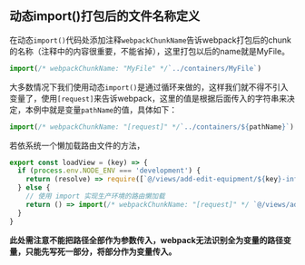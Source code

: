 ## 动态import()打包后的文件名称定义

在动态`import()`代码处添加注释`webpackChunkName`告诉webpack打包后的chunk的名称（注释中的内容很重要，不能省掉），这里打包以后的name就是MyFile。

```javascript
import(/* webpackChunkName: "MyFile" */`../containers/MyFile`)
```

大多数情况下我们使用动态`import()`是通过循环来做的，这样我们就不得不引入变量了，使用`[request]`来告诉webpack，这里的值是根据后面传入的字符串来决定，本例中就是变量`pathName`的值，具体如下：

```javascript
import(/* webpackChunkName: "[request]" */`../containers/${pathName}`)
```

若依系统一个懒加载路由文件的方法，

```js
export const loadView = (key) => {
  if (process.env.NODE_ENV === 'development') {
    return (resolve) => require([`@/views/add-edit-equipment/${key}-info/index`], resolve)
  } else {
    // 使用 import 实现生产环境的路由懒加载
    return () => import(/* webpackChunkName: "[request]" */ `@/views/add-edit-equipment/${key}-info/index`)
  }
}
```

**此处需注意不能把路径全部作为参数传入，webpack无法识别全为变量的路径变量，只能先写死一部分，将部分作为变量传入。**

